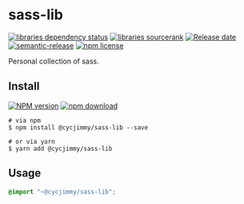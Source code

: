 # sass-lib
[![libraries dependency status][libraries-status-image]][libraries-status-url]
[![libraries sourcerank][libraries-sourcerank-image]][libraries-sourcerank-url]
[![Release date][release-date-image]][release-url]
[![semantic-release][semantic-image]][semantic-url]
[![npm license][license-image]][download-url]

Personal collection of sass.

## Install
[![NPM version][npm-image]][npm-url]
[![npm download][download-image]][download-url]

```shell
# via npm
$ npm install @cycjimmy/sass-lib --save

# or via yarn
$ yarn add @cycjimmy/sass-lib
```

## Usage
```scss
@import "~@cycjimmy/sass-lib";
```

<!-- Links: -->
[npm-image]: https://img.shields.io/npm/v/@cycjimmy/sass-lib
[npm-url]: https://npmjs.org/package/@cycjimmy/sass-lib

[download-image]: https://img.shields.io/npm/dt/@cycjimmy/sass-lib
[download-url]: https://npmjs.org/package/@cycjimmy/sass-lib

[libraries-status-image]: https://img.shields.io/librariesio/release/npm/@cycjimmy/sass-lib
[libraries-sourcerank-image]: https://img.shields.io/librariesio/sourcerank/npm/@cycjimmy/sass-lib
[libraries-status-url]: https://libraries.io/github/cycjimmy/sass-lib
[libraries-sourcerank-url]: https://libraries.io/npm/@cycjimmy%2Fsass-lib

[release-date-image]: https://img.shields.io/github/release-date/cycjimmy/sass-lib
[release-url]: https://github.com/cycjimmy/sass-lib/releases

[semantic-image]: https://img.shields.io/badge/%20%20%F0%9F%93%A6%F0%9F%9A%80-semantic--release-e10079.svg
[semantic-url]: https://github.com/semantic-release/semantic-release

[license-image]: https://img.shields.io/npm/l/@cycjimmy/sass-lib
